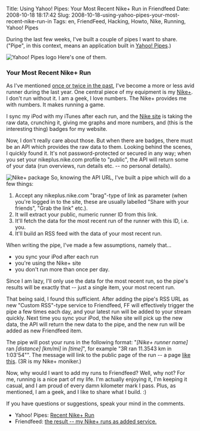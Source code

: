 Title: Using Yahoo! Pipes: Your Most Recent Nike+ Run in Friendfeed
Date: 2008-10-18 18:17:42
Slug: 2008-10-18-using-yahoo-pipes-your-most-recent-nike-run-in
Tags: en, FriendFeed, Hacking, Howto, Nike, Running, Yahoo! Pipes


During the last few weeks, I've built a couple of pipes I want to share.
("Pipe", in this context, means an application built in [Yahoo! Pipes][1].)

![][2] Here's one of them.

### Your Most Recent Nike+ Run

As I've mentioned [once or twice in the past][3], I've become a more or less
avid runner during the last year. One central piece of my equipment is my
[Nike+][4]. I don't run without it. I am a geek, I love numbers. The Nike+
provides me with numbers. It makes running a game.

I sync my iPod with my iTunes after each run, and the [Nike site][5] is taking
the raw data, crunching it, giving me graphs and more numbers, and (this is
the interesting thing) badges for my website.

Now, I don't really care about those. But when there are badges, there must be
an API which provides the raw data to them. Looking behind the scenes, I
quickly found it. It's not password-protected or secured in any way; when you
set your nikeplus.nike.com profile to "public", the API will return some of
your data (run overviews, run details etc. -- no personal details).

![][6] So, knowing the API URL, I've built a pipe which will do a few things:

  1. Accept any nikeplus.nike.com "brag"-type of link as parameter (when you're logged in to the site, these are usually labelled "Share with your friends", "Grab the link" etc.).
  2. It will extract your public, numeric runner ID from this link.
  3. It'll fetch the data for the most recent run of the runner with this ID, i.e. you.
  4. It'll build an RSS feed with the data of your most recent run.

When writing the pipe, I've made a few assumptions, namely that…

  * you sync your iPod after each run
  * you're using the Nike+ site
  * you don't run more than once per day.

Since I am lazy, I'll only use the data for the most recent run, so the pipe's
results will be exactly that -- just a single item, your most recent run.

That being said, I found this sufficient. After adding the pipe's RSS URL as
new "Custom RSS"-type service to Friendfeed, FF will effectively trigger the
pipe a few times each day, and your latest run will be added to your stream
quickly. Next time you sync your iPod, the Nike site will pick up the new
data, the API will return the new data to the pipe, and the new run will be
added as new Friendfeed item.

The pipe will post your runs in the following format: "_[Nike+ runner name]_
ran _[distance]_ _[km/mi]_ in _[time]_", for example "3R ran 11.3543 km in
1:03'54"". The message will link to the public page of the run -- a page [like
this][7]. (3R is my Nike+ moniker.)

Now, why would I want to add my runs to Friendfeed? Well, why not? For me,
running is a nice part of my life. I'm actually enjoying it, I'm keeping it
casual, and I am proud of every damn kilometer mark I pass. Plus, as
mentioned, I am a geek, and I like to share what I build. :)

If you have questions or suggestions, speak your mind in the comments.

  * Yahoo! Pipes: [Recent Nike+ Run][8]
  * Friendfeed: [the result -- my Nike+ runs as added service.][9]

   [1]: http://pipes.yahoo.com
   [2]: http://carlo.zottmann.org/wp-content/uploads/2007/02/logo-lg.gif (Yahoo! Pipes logo)
   [3]: http://carlo.zottmann.org/tag/running
   [4]: http://carlo.zottmann.org/2008/05/04/still-running-april-2008/
   [5]: http://nikeplus.nike.com
   [6]: http://carlo.zottmann.org/wp-content/uploads/2008/05/nikeplus.png (Nike+ package)
   [7]: http://nikeplus.nike.com/nikeplus/?l=runners,runs,2028425749,runID,1278781372
   [8]: http://pipes.yahoo.com/czottmann/nikeplus_recent_run
   [9]: http://friendfeed.com/carlo?service=feed&serviceid=5f91145ba81e45fcab7b692c201e3a04
